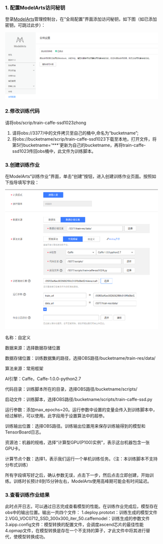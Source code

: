 ### 1. 配置ModelArts访问秘钥
登录[ModelArts](https://console.huaweicloud.com/modelarts/?region=cn-north-1#/manage/dashboard)管理控制台，在“全局配置”界面添加访问秘钥，如下图（如已添加密钥，可跳过此步）：

<img src="https://github.com/huaweicloud/ModelArts-Lab/blob/master/train_inference/image_recognition/images/%E6%B7%BB%E5%8A%A0%E8%AE%BF%E9%97%AE%E7%A7%98%E9%92%A5.PNG" width="800px" />

### 2.修改训练代码
请将obs/scrip/train-caffe-ssd1023zhong
1. 请将obs://3377/中的文件拷贝至自己的桶中,命名为“bucketname”;
2. 将obs://bucketname/scrip/train-caffe-ssd1023下载至本地，打开文件，将第5行bucketname='***'更新为自己的bucketname，再将train-caffe-ssd1023传回obs桶中，此文件为训练脚本。
### 3.创建训练作业
在ModelArts“训练作业”界面，单击“创建”按钮，进入创建训练作业页面。按照如下指导填写字段：

![train](https://github.com/shanchenqi/atlas200DK/blob/master/picture/train.png)

名称：自定义

数据来源：选择数据存储位置

数据存储位置：训练数据集的路径，选择OBS路径/bucketname/train-res/data/

算法来源：常用框架

AI引擎：Caffe，Caffe-1.0.0-python2.7

代码目录：训练脚本所在的目录，选择OBS路径/bucketname/scripts/

启动文件：训练脚本，选择OBS路径/bucketname/scripts/train-caffe-ssd.py

运行参数：添加max_epochs=20。运行参数中设置的变量会传入到训练脚本中，经过解析，可以使用。此字段用于设置算法中的超参。

训练输出位置：选择OBS路径。训练输出位置用来保存训练输得到的模型和TensorBoard日志。

资源池：机器的规格，选择“计算型GPU(P100)实例”，表示这台机器包含一张GPU卡。

计算节点个数：选择1，表示我们运行一个单机训练任务。（注：本训练脚本不支持分布式训练）

所有字段填写好之后，确认参数无误，点击下一步，然后点击立即创建，开始训练。训练时长预计8到15分钟左右，ModelArts使用高峰期可能会有时间延迟。

### 3.查看训练作业结果

此时点开日志，可以通过日志完成查看模型的性能。在训练作业完成后，模型存在obs中的输出位置。输出一共四个文件：
1.deploy.prototxt：训练生成的模型文件2.VGG_VOC0712_SSD_300x300_iter_50.caffemodel：训练生成的参数文件
3.aipp.config文件：模型转换的配置文件，会调度ascend芯片的最佳性能
4.opmap文件，在模型转换是存在一个不支持的算子，才此文件中将其进行替代，使模型转换成功。

